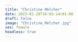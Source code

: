 ```yaml
---
title: "Christine Melcher"
date: 2023-01-20T16:03:14+01:00
draft: false
image: "Christine_Melcher.jpg"
sex: female
headless: true
---
```


